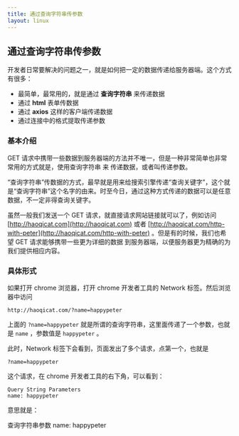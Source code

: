 ```yaml
---
title: 通过查询字符串传参数
layout: linux
---
```


## 通过查询字符串传参数

开发者日常要解决的问题之一，就是如何把一定的数据传递给服务器端。这个方式有很多：

- 最简单，最常用的，就是通过 **查询字符串** 来传递数据
- 通过 **html** 表单传数据
- 通过 **axios** 这样的客户端传递数据
- 通过连接中的格式提取传递参数

### 基本介绍

GET 请求中携带一些数据到服务器端的方法并不唯一，但是一种非常简单也非常常用的方式就是，使用查询字符串 来 传递数据，或者叫传递参数。

“查询字符串”传数据的方式，最早就是用来给搜索引擎传递“查询关键字”，这个就是“查询字符串”这个名字的由来。时至今日，通过这种方式传递的数据可以是任意数据，不一定非得查询关键字。

虽然一般我们发送一个 GET 请求，就直接请求网站链接就可以了，例如访问 [http://haoqicat.com](http://haoqicat.com) 或者 [http://haoqicat.com/http-with-peter](http://haoqicat.com/http-with-peter) 。但是有的时候，我们也希望 GET 请求能够携带一些更为详细的数据 到服务器端，以便服务器更为精确的为我们提供相应内容。

### 具体形式

如果打开 chrome 浏览器，打开 chrome 开发者工具的 Network 标签。然后浏览器中访问

```
http://haoqicat.com/?name=happypeter
```

上面的 `?name=happypeter` 就是所谓的查询字符串，这里面传递了一个参数，也就是 `name` ，参数值是 `happypeter` 。

此时，Network 标签下会看到，页面发出了多个请求，点第一个，也就是

```
?name=happypeter
```

这个请求，在 chrome 开发者工具的右下角，可以看到：

```
Query String Parameters
name: happypeter
```

意思就是：

查询字符串参数
name: happypeter
